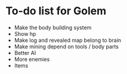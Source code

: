 # To-do list for Golem

* Make the body building system
* Show hp
* Make log and revealed map belong to brain
* Make mining depend on tools / body parts
* Better AI
* More enemies
* Items